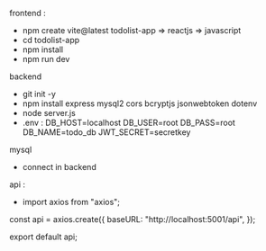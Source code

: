 frontend :
 - npm create vite@latest todolist-app => reactjs => javascript
 - cd todolist-app
 - npm install
 - npm run dev

backend
 - git init -y
 - npm install express mysql2 cors bcryptjs jsonwebtoken dotenv
 - node server.js
 - .env : DB_HOST=localhost
    DB_USER=root
    DB_PASS=root
    DB_NAME=todo_db
    JWT_SECRET=secretkey


mysql
- connect in backend

api :
- import axios from "axios";

const api = axios.create({
  baseURL: "http://localhost:5001/api",
});

export default api;

